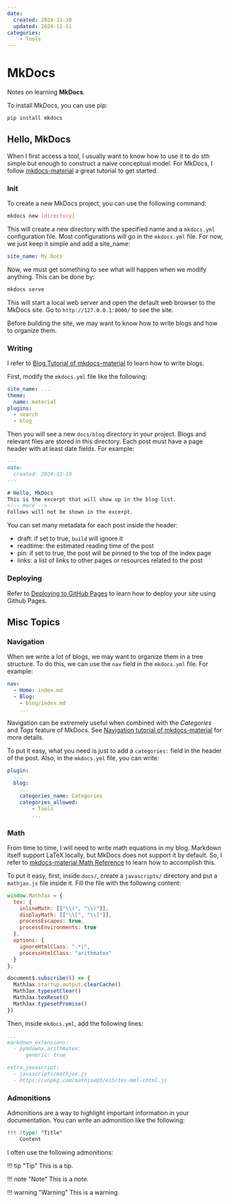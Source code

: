 ```yaml
---
date:
  created: 2024-11-10
  updated: 2024-11-11
categories:
    - Tools
---
```


# MkDocs

Notes on learning **MkDocs**.

<!-- more -->

To install MkDocs, you can use pip:
```bash
pip install mkdocs
```

## Hello, MkDocs
When I first access a tool, I usually want to know how to use it to do sth simple but enough to construct a naive conceptual model. 
For MkDocs, I follow [mkdocs-material](https://squidfunk.github.io/mkdocs-material/getting-started/) a great tutorial to get started.

### Init 
To create a new MkDocs project, you can use the following command:
```bash
mkdocs new [directory]
```

This will create a new directory with the specified name and a `mkdocs.yml` configuration file. 
Most configurations will go in the `mkdocs.yml` file. For now, we just keep it simple and add a site_name:
```yaml
site_name: My Docs
```

Now, we must get something to see what will happen when we modify anything. This can be done by:
```bash
mkdocs serve
```

This will start a local web server and open the default web browser to the MkDocs site. 
Go to `http://127.0.0.1:8000/` to see the site.

Before building the site, we may want to know how to write blogs and how to organize them.

### Writing
I refer to [Blog Tutorial of mkdocs-material](https://squidfunk.github.io/mkdocs-material/tutorials/blogs/basic/) to learn how to write blogs.

First, modify the `mkdocs.yml` file like the following:
```yaml
site_name: ...
theme:
  name: material
plugins:
  - search
  - blog
```
Then you will see a new `docs/blog` directory in your project. Blogs and relevant files are stored in this directory.
Each post must have a page header with at least date fields. For example:

```md
---
date: 
  created: 2024-11-10
---

# Hello, MkDocs
This is the excerpt that will show up in the blog list.
<!-- more -->
Follows will not be shown in the excerpt.
```

You can set many metadata for each post inside the header:

- draft: if set to true, `build` will ignore it
- readtime: the estimated reading time of the post
- pin: if set to true, the post will be pinned to the top of the index page
- links: a list of links to other pages or resources related to the post

### Deploying
Refer to [Deploying to GitHub Pages](https://www.mkdocs.org/user-guide/deploying-your-docs/#project-pages) to learn how to deploy your site using Github Pages.

## Misc Topics
### Navigation
When we write a lot of blogs, we may want to organize them in a tree structure.
To do this, we can use the `nav` field in the `mkdocs.yml` file. For example:
```yaml
nav:
  - Home: index.md
  - Blog:
    - blog/index.md
    ...
```
Navigation can be extremely useful when combined with the *Categories* and *Tags* feature of MkDocs. See [Navigation tutorial of mkdocs-material](https://squidfunk.github.io/mkdocs-material/tutorials/blogs/navigation/#using-categories) for more details.

To put it easy, what you need is just to add a `categories:` field in the header of the post.
Also, in the `mkdocs.yml` file, you can write:
```yaml
plugin:
  ...
  blog:
    ...
    categories_name: Categories
    categories_allowed:
        - Tools
        ...
```

### Math
From time to time, I will need to write math equations in my blog. Markdown itself support LaTeX locally, but MkDocs does not support it by default.
So, I refer to [mkdocs-material Math Reference](https://squidfunk.github.io/mkdocs-material/reference/math/) to learn how to accomplish this.

To put it easy, first, inside `docs/`, create a `javascripts/` directory and put a `mathjax.js` file inside it.
Fill the file with the following content:
```js
window.MathJax = {
  tex: {
    inlineMath: [["\\(", "\\)"]],
    displayMath: [["\\[", "\\]"]],
    processEscapes: true,
    processEnvironments: true
  },
  options: {
    ignoreHtmlClass: ".*|",
    processHtmlClass: "arithmatex"
  }
};

document$.subscribe(() => { 
  MathJax.startup.output.clearCache()
  MathJax.typesetClear()
  MathJax.texReset()
  MathJax.typesetPromise()
})
```
Then, inside `mkdocs.yml`, add the following lines:
```yaml
...
markdown_extensions:
  - pymdownx.arithmatex:
      generic: true

extra_javascript:
  - javascripts/mathjax.js
  - https://unpkg.com/mathjax@3/es5/tex-mml-chtml.js
```

### Admonitions
Admonitions are a way to highlight important information in your documentation.
You can write an admonition like the following:
```md
!!! [type] "Title"
    Content
```

I often use the following admonitions:

!!! tip "Tip"
    This is a tip.

!!! note "Note"
    This is a note.

!!! warning "Warning"
    This is a warning.
